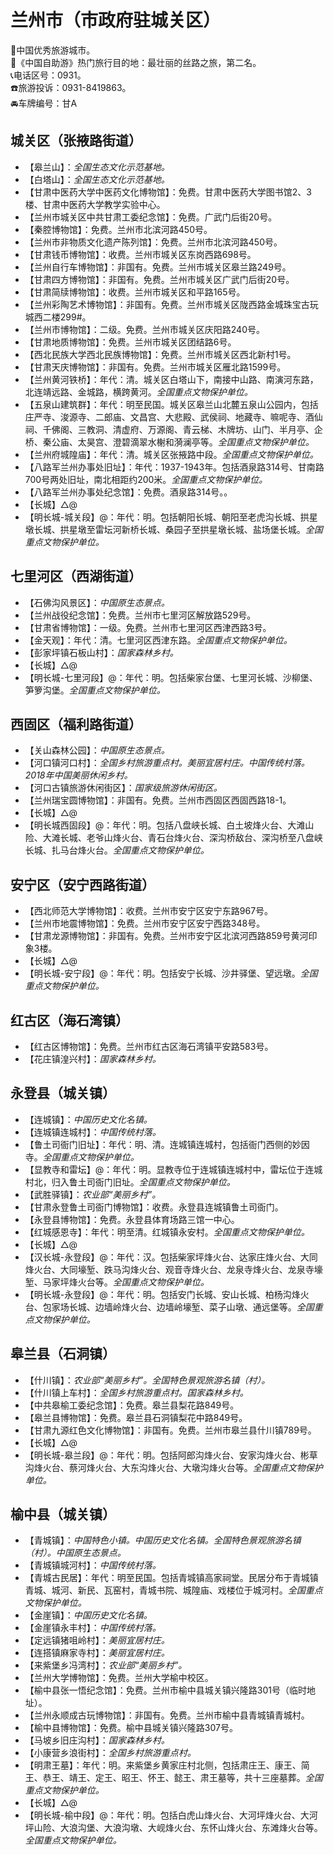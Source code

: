 # 兰州市（市政府驻城关区）  
🏅中国优秀旅游城市。   
🧾《中国自助游》热门旅行目的地：最壮丽的丝路之旅，第二名。   
📞电话区号：0931。  
☎️旅游投诉：0931-8419863。   
🚘车牌编号：甘A  

## 城关区（张掖路街道）  
* 【皋兰山】：*全国生态文化示范基地。*  
* 【白塔山】：*全国生态文化示范基地。*  
* 【甘肃中医药大学中医药文化博物馆】：免费。甘肃中医药大学图书馆2、3楼、甘肃中医药大学教学实验中心。   
* 【兰州市城关区中共甘肃工委纪念馆】：免费。广武门后街20号。   
* 【秦腔博物馆】：免费。兰州市北滨河路450号。   
* 【兰州市非物质文化遗产陈列馆】：免费。兰州市北滨河路450号。   
* 【甘肃钱币博物馆】：收费。兰州市城关区东岗西路698号。   
* 【兰州自行车博物馆】：非国有。免费。兰州市城关区皋兰路249号。   
* 【甘肃四方博物馆】：非国有。免费。兰州市城关区广武门后街20号。   
* 【甘肃简牍博物馆】：收费。兰州市城关区和平路165号。   
* 【兰州彩陶艺术博物馆】：非国有。免费。兰州市城关区陇西路金城珠宝古玩城西二楼299#。   
* 【兰州市博物馆】：二级。免费。兰州市城关区庆阳路240号。   
* 【甘肃地质博物馆】：免费。兰州市城关区团结路6号。   
* 【西北民族大学西北民族博物馆】：免费。兰州市城关区西北新村1号。   
* 【甘肃天庆博物馆】：非国有。免费。兰州市城关区雁北路1599号。   
* 【兰州黄河铁桥】：年代：清。城关区白塔山下，南接中山路、南演河东路，北连靖远路、金城路，横跨黄河。*全国重点文物保护单位。*  
* 【五泉山建筑群】：年代：明至民国。城关区皋兰山北麓五泉山公园内，包括庄严寺、浚源寺、二郎庙、文昌宫、大悲殿、武侯祠、地藏寺、嘛呢寺、酒仙祠、千佛阁、三教洞、清虚府、万源阁、青云梯、木牌坊、山门、半月亭、企桥、秦公庙、太昊宫、澄碧滴翠水榭和漪澜亭等。*全国重点文物保护单位。*  
* 【兰州府城隍庙】：年代：清。城关区张掖路中段。*全国重点文物保护单位。*  
* 【八路军兰州办事处旧址】：年代：1937-1943年。包括酒泉路314号、甘南路700号两处旧址，南北相距约200米。*全国重点文物保护单位。*  
* 【八路军兰州办事处纪念馆】：免费。酒泉路314号。。   
* 【长城】△@  
* 【明长城-城关段】@：年代：明。包括朝阳长城、朝阳至老虎沟长城、拱星墩长城、拱星墩至雷坛河新桥长城、桑园子至拱星墩长城、盐场堡长城。*全国重点文物保护单位。*  

## 七里河区（西湖街道）  
* 【石佛沟风景区】：*中国原生态景点。*  
* 【兰州战役纪念馆】：免费。兰州市七里河区解放路529号。   
* 【甘肃省博物馆】：一级。免费。兰州市七里河区西津西路3号。   
* 【金天观】：年代：清。七里河区西津东路。*全国重点文物保护单位。*  
* 【彭家坪镇石板山村】：*国家森林乡村。*  
* 【长城】△@  
* 【明长城-七里河段】@：年代：明。包括柴家台堡、七里河长城、沙柳堡、笋箩沟堡。*全国重点文物保护单位。*  

## 西固区（福利路街道）  
* 【关山森林公园】：*中国原生态景点。*  
* 【河口镇河口村】：*全国乡村旅游重点村。美丽宜居村庄。中国传统村落。2018年中国美丽休闲乡村。*  
* 【河口古镇旅游休闲街区】：*国家级旅游休闲街区。*  
* 【兰州瑞宝圆博物馆】：非国有。免费。兰州市西固区西固西路18-1。   
* 【长城】△@  
* 【明长城西固段】@：年代：明。包括八盘峡长城、白土坡烽火台、大滩山险、大滩长城、老爷山烽火台、青石台烽火台、深沟桥敌台、深沟桥至八盘峡长城、扎马台烽火台。*全国重点文物保护单位。*  

## 安宁区（安宁西路街道）  
* 【西北师范大学博物馆】：收费。兰州市安宁区安宁东路967号。   
* 【兰州市地震博物馆】：免费。兰州市安宁区安宁西路348号。   
* 【甘肃龙源博物馆】：非国有。免费。兰州市安宁区北滨河西路859号黄河印象3楼。   
* 【长城】△@  
* 【明长城-安宁段】@：年代：明。包括安宁长城、沙井驿堡、望远墩。*全国重点文物保护单位。*  

## 红古区（海石湾镇）  
* 【红古区博物馆】：免费。兰州市红古区海石湾镇平安路583号。   
* 【花庄镇湟兴村】：*国家森林乡村。*  

## 永登县（城关镇）  
* 【连城镇】：*中国历史文化名镇。*  
* 【连城镇连城村】：*中国传统村落。*  
* 【鲁土司衙门旧址】：年代：明、清。连城镇连城村，包括衙门西侧的妙因寺。*全国重点文物保护单位。*  
* 【显教寺和雷坛】@：年代：明。显教寺位于连城镇连城村中，雷坛位于连城村北，归入鲁土司衙门旧址。*全国重点文物保护单位。*  
* 【武胜驿镇】：*农业部“美丽乡村”。*  
* 【甘肃永登鲁土司衙门博物馆】：收费。永登县连城镇鲁土司衙门。   
* 【永登县博物馆】：免费。永登县体育场路三馆一中心。   
* 【红城感恩寺】：年代：明至清。红城镇永安村。*全国重点文物保护单位。*  
* 【长城】△@  
* 【汉长城-永登段】@：年代：汉。包括柴家坪烽火台、达家庄烽火台、大同烽火台、大同壕堑、跌马沟烽火台、观音寺烽火台、龙泉寺烽火台、龙泉寺壕堑、马家坪烽火台等。*全国重点文物保护单位。*  
* 【明长城-永登段】@：年代：明。包括安门长城、安山长城、柏杨沟烽火台、包家场长城、边墙岭烽火台、边墙岭壕堑、菜子山墩、通远堡等。*全国重点文物保护单位。*  

## 皋兰县（石洞镇）  
* 【什川镇】：*农业部“美丽乡村”。全国特色景观旅游名镇（村）。*  
* 【什川镇上车村】：*全国乡村旅游重点村。国家森林乡村。*  
* 【中共皋榆工委纪念馆】：免费。皋兰县梨花路849号。   
* 【皋兰县博物馆】：免费。皋兰县石洞镇梨花中路849号。   
* 【甘肃九源红色文化博物馆】：非国有。免费。兰州市皋兰县什川镇789号。   
* 【长城】△@  
* 【明长城-皋兰段】@：年代：明。包括阿郎沟烽火台、安家沟烽火台、彬草沟烽火台、蔡河烽火台、大东沟烽火台、大墩沟烽火台等。*全国重点文物保护单位。*  

## 榆中县（城关镇）  
* 【青城镇】：*中国特色小镇。中国历史文化名镇。全国特色景观旅游名镇（村）。中国原生态景点。*  
* 【青城镇城河村】：*中国传统村落。*  
* 【青城古民居】：年代：明至民国。包括青城镇高家祠堂。民居分布于青城镇青城、城河、新民、瓦窑村，青城书院、城隍庙、戏楼位于城河村。*全国重点文物保护单位。*  
* 【金崖镇】：*中国历史文化名镇。*  
* 【金崖镇永丰村】：*中国传统村落。*  
* 【定远镇猪咀岭村】：*美丽宜居村庄。*  
* 【连搭镇麻家寺村】：*美丽宜居村庄。*  
* 【来紫堡乡冯湾村】：*农业部“美丽乡村”。*  
* 【兰州大学博物馆】：免费。兰州大学榆中校区。   
* 【榆中县张一悟纪念馆】：免费。兰州市榆中县城关镇兴隆路301号（临时地址）。   
* 【兰州永顺成古玩博物馆】：非国有。免费。兰州市榆中县青城镇青城村。   
* 【榆中县博物馆】：免费。榆中县城关镇兴隆路307号。   
* 【马坡乡旧庄沟村】：*国家森林乡村。*  
* 【小康营乡浪街村】：*全国乡村旅游重点村。*  
* 【明肃王墓】：年代：明。来紫堡乡黄家庄村北侧，包括肃庄王、康王、简王、恭王、靖王、定王、昭王、怀王、懿王、肃王墓等，共十三座墓葬。*全国重点文物保护单位。*  
* 【长城】△@  
* 【明长城-榆中段】@：年代：明。包括白虎山烽火台、大河坪烽火台、大河坪山险、大浪沟堡、大浪沟墩、大岘烽火台、东怀山烽火台、东滩烽火台等。*全国重点文物保护单位。*  